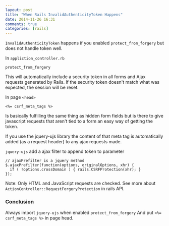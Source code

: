 ```yaml
---
layout: post
title: "When Rails InvalidAuthenticityToken Happens"
date: 2014-11-26 16:31
comments: true
categories: [rails]
---
```


`InvalidAuthenticityToken` happens if you enabled `protect_from_forgery`
but does not handle token well.

In `appliction_controller.rb`

    protect_from_forgery

This will automatically include a security token in all forms and Ajax
requests generated by Rails. If the security token doesn't match what was
expected, the session will be reset.

In page `<head>`

    <%= csrf_meta_tags %>

Is basically fulfilling the same thing as hidden form fields but is there to give
javascript requests that aren't tied to a form an easy way of getting the token.

If you use the jquery-ujs library the content of that meta tag is automatically
added (as a request header) to any ajax requests made.

`jquery-ujs` add a ajax filter to append token to parameter

    // ajaxPrefilter is a jquery method
    $.ajaxPrefilter(function(options, originalOptions, xhr) {
      if ( !options.crossDomain ) { rails.CSRFProtection(xhr); }
    });

Note: Only HTML and JavaScript requests are checked.
See more about `ActionController::RequestForgeryProtection` in rails API.

### Conclusion

Always import `jquery-ujs` when enabled `protect_from_forgery`
And put `<%= csrf_meta_tags %>` in page head.
